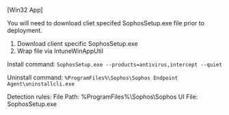 [Win32 App]

You will need to download cliet specifed SophosSetup.exe file prior to deployment.

1. Download client specific SophosSetup.exe
2. Wrap file via IntuneWinAppUtil

Install command: ```SophosSetup.exe --products=antivirus,intercept --quiet```

Uninstall command: ```%ProgramFiles%\Sophos\Sophos Endpoint Agent\uninstallcli.exe```

Detection rules:
	File Path: %ProgramFiles%\Sophos\Sophos UI
	File: SophosSetup.exe 

